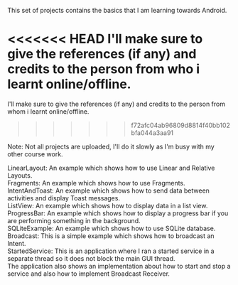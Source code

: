 This set of projects contains the basics that I am learning towards Android.<br />

<<<<<<< HEAD
I'll make sure to give the references (if any) and credits to the person from who i learnt online/offline.<br />
=======
I'll make sure to give the references (if any) and credits to the person from whom i learnt online/offline.
>>>>>>> f72afc04ab96809d8814f40bb102bfa044a3aa91

Note: Not all projects are uploaded, I'll do it slowly as I'm busy with my other course work.<br />

LinearLayout: An example which shows how to use Linear and Relative Layouts.<br />
Fragments: An example which shows how to use Fragments.<br />
IntentAndToast: An example which shows how to send data between activities and display Toast messages.<br />
ListView: An example which shows how to display data in a list view.<br />
ProgressBar: An example which shows how to display a progress bar if you are performing something in the background.<br />
SQLiteExample: An example which shows how to use SQLite database.<br />
Broadcast: This is a simple example which shows how to broadcast an Intent.<br />
StartedService: This is an application where I ran a started service in a separate thread so it does not block the main GUI thread.<br />
The application also shows an implementation about how to start and stop a service and also how to implement Broadcast Receiver.<br />